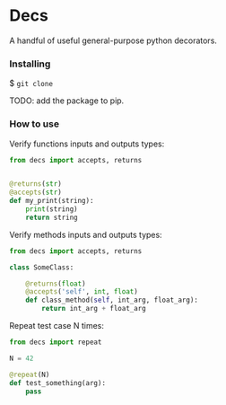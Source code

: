 # Decs

A handful of useful general-purpose python decorators.

### Installing

$ `git clone `  

TODO: add the package to pip.

### How to use

Verify functions inputs and outputs types:
```python
from decs import accepts, returns


@returns(str)
@accepts(str)
def my_print(string):
    print(string)
    return string
```

Verify methods inputs and outputs types:
```python
from decs import accepts, returns

class SomeClass:

    @returns(float)
    @accepts('self', int, float)
    def class_method(self, int_arg, float_arg):
        return int_arg + float_arg
```

Repeat test case N times:
```python
from decs import repeat

N = 42

@repeat(N)
def test_something(arg):
    pass
```